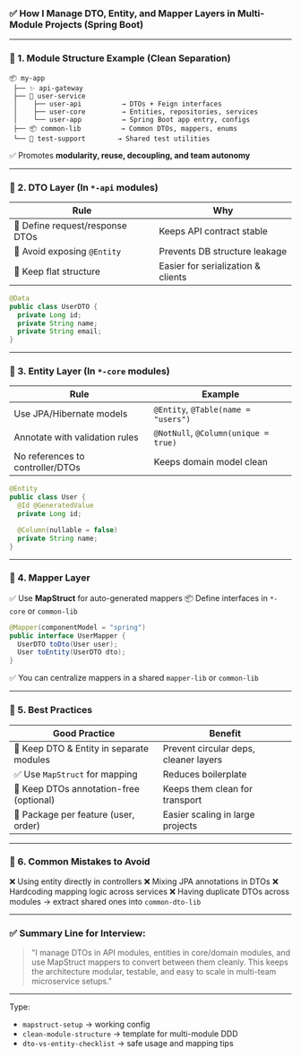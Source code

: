 ### ✅ How I Manage DTO, Entity, and Mapper Layers in Multi-Module Projects (Spring Boot)

---

### 🔹 1. **Module Structure Example (Clean Separation)**

```
📦 my-app
 ├── ✨ api-gateway
 ├── 🧩 user-service
 │    ├── user-api          → DTOs + Feign interfaces
 │    ├── user-core         → Entities, repositories, services
 │    └── user-app          → Spring Boot app entry, configs
 ├── 📦 common-lib          → Common DTOs, mappers, enums
 └── 🧪 test-support        → Shared test utilities
```

✅ Promotes **modularity, reuse, decoupling, and team autonomy**

---

### 🔹 2. **DTO Layer (In `*-api` modules)**

| Rule                            | Why                                |
| ------------------------------- | ---------------------------------- |
| 🔹 Define request/response DTOs | Keeps API contract stable          |
| 🔹 Avoid exposing `@Entity`     | Prevents DB structure leakage      |
| 🔹 Keep flat structure          | Easier for serialization & clients |

```java
@Data
public class UserDTO {
  private Long id;
  private String name;
  private String email;
}
```

---

### 🔹 3. **Entity Layer (In `*-core` modules)**

| Rule                             | Example                              |
| -------------------------------- | ------------------------------------ |
| Use JPA/Hibernate models         | `@Entity`, `@Table(name = "users")`  |
| Annotate with validation rules   | `@NotNull`, `@Column(unique = true)` |
| No references to controller/DTOs | Keeps domain model clean             |

```java
@Entity
public class User {
  @Id @GeneratedValue
  private Long id;

  @Column(nullable = false)
  private String name;
}
```

---

### 🔹 4. **Mapper Layer**

✅ Use **MapStruct** for auto-generated mappers
📦 Define interfaces in `*-core` or `common-lib`

```java
@Mapper(componentModel = "spring")
public interface UserMapper {
  UserDTO toDto(User user);
  User toEntity(UserDTO dto);
}
```

✅ You can centralize mappers in a shared `mapper-lib` or `common-lib`

---

### 🔹 5. **Best Practices**

| Good Practice                            | Benefit                               |
| ---------------------------------------- | ------------------------------------- |
| 🧩 Keep DTO & Entity in separate modules | Prevent circular deps, cleaner layers |
| ✅ Use `MapStruct` for mapping            | Reduces boilerplate                   |
| 🧼 Keep DTOs annotation-free (optional)  | Keeps them clean for transport        |
| 📁 Package per feature (user, order)     | Easier scaling in large projects      |

---

### 🔹 6. **Common Mistakes to Avoid**

❌ Using entity directly in controllers
❌ Mixing JPA annotations in DTOs
❌ Hardcoding mapping logic across services
❌ Having duplicate DTOs across modules → extract shared ones into `common-dto-lib`

---

### ✅ Summary Line for Interview:

> "I manage DTOs in API modules, entities in core/domain modules, and use MapStruct mappers to convert between them cleanly. This keeps the architecture modular, testable, and easy to scale in multi-team microservice setups."

---

Type:

* `mapstruct-setup` → working config
* `clean-module-structure` → template for multi-module DDD
* `dto-vs-entity-checklist` → safe usage and mapping tips
